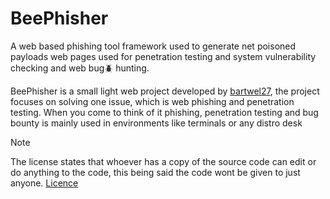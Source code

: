 # BeePhisher
A web based phishing tool framework used to generate net poisoned payloads web pages used for penetration testing and system vulnerability checking and web bug🪲 hunting.

BeePhisher is a small light web project developed by
[bartwel27](https://github.com/bartwel27), the project focuses on solving one issue, which is web phishing and penetration testing.
When you come to think of it phishing, penetration testing and bug bounty is mainly used in environments like terminals or any distro desk




> [!NOTE]
The license states that whoever has a copy of the source code can edit or do anything to the code, this being said the code wont be given to just anyone.
[Licence](https://raw.githubusercontent.com/Bartwel27/BeePhisher/main/LICENSE)
